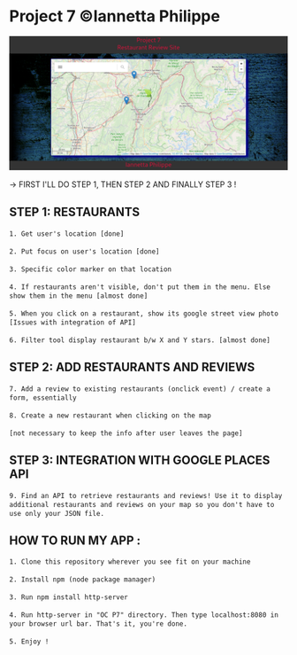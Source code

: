 # Project 7 ©Iannetta Philippe 

![Alt text](./site-screenshot-2.png "Screenshot 1")

-> FIRST I'LL DO STEP 1, THEN STEP 2 AND FINALLY STEP 3 !

## STEP 1: RESTAURANTS

	1. Get user's location [done]

	2. Put focus on user's location [done]

	3. Specific color marker on that location

	4. If restaurants aren't visible, don't put them in the menu. Else show them in the menu [almost done]

	5. When you click on a restaurant, show its google street view photo [Issues with integration of API]

	6. Filter tool display restaurant b/w X and Y stars. [almost done]

## STEP 2: ADD RESTAURANTS AND REVIEWS

	7. Add a review to existing restaurants (onclick event) / create a form, essentially

	8. Create a new restaurant when clicking on the map 
	
	[not necessary to keep the info after user leaves the page]

## STEP 3: INTEGRATION WITH GOOGLE PLACES API

	9. Find an API to retrieve restaurants and reviews! Use it to display additional restaurants and reviews on your map so you don't have to use only your JSON file. 

## HOW TO RUN MY APP :

	1. Clone this repository wherever you see fit on your machine

	2. Install npm (node package manager)

	3. Run npm install http-server

	4. Run http-server in "OC P7" directory. Then type localhost:8080 in your browser url bar. That's it, you're done. 

	5. Enjoy !
